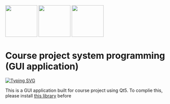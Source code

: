 <img src="https://media.giphy.com/media/WUlplcMpOCEmTGBtBW/giphy.gif" width="100">

<img src="https://media2.giphy.com/media/ZEUODEtQiUZWGg6IHR/giphy.gif" width="100">
<img src="https://i.giphy.com/media/jNNUsQaAx0myWAXw1h/giphy.webp" width="100">

# Course project system programming (GUI application)

[![Typing SVG](https://readme-typing-svg.demolab.com?font=Fira+Code&pause=1000&color=0FF74B&width=435&lines=Реализация+хранилища+с+дискреционным+контролем+доступа)](https://git.io/typing-svg)

This is a GUI application built for course project using Qt5.
To complie this, please install [this library](https://github.com/JirenMTA/CoureProject_SystemProgramming/tree/main/IncludeMake) before

